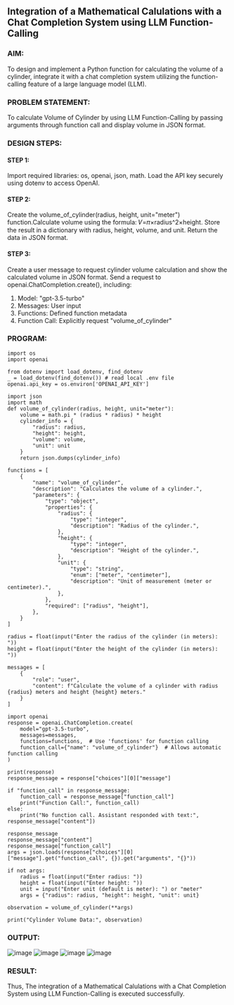 ## Integration of a Mathematical Calulations with a Chat Completion System using LLM Function-Calling

### AIM:
To design and implement a Python function for calculating the volume of a cylinder, integrate it with a chat completion system utilizing the function-calling feature of a large language model (LLM).

### PROBLEM STATEMENT:
To calculate Volume of Cylinder by using LLM Function-Calling by passing arguments through function call and display volume in JSON format.

### DESIGN STEPS:

#### STEP 1:
Import required libraries: os, openai, json, math. Load the API key securely using dotenv to access OpenAI.

#### STEP 2:
Create the volume_of_cylinder(radius, height, unit="meter") function.Calculate volume using the formula: 𝑉=𝜋×radius^2×height. Store the result in a dictionary with radius, height, volume, and unit. Return the data in JSON format.

#### STEP 3:
Create a user message to request cylinder volume calculation and show the calculated volume in JSON format. Send a request to openai.ChatCompletion.create(), including:
1. Model: "gpt-3.5-turbo"
2. Messages: User input
3. Functions: Defined function metadata
4. Function Call: Explicitly request "volume_of_cylinder"
   
### PROGRAM:
```
import os
import openai

from dotenv import load_dotenv, find_dotenv
_ = load_dotenv(find_dotenv()) # read local .env file
openai.api_key = os.environ['OPENAI_API_KEY']
```
```
import json
import math
def volume_of_cylinder(radius, height, unit="meter"):
    volume = math.pi * (radius * radius) * height
    cylinder_info = {
        "radius": radius,
        "height": height,
        "volume": volume,
        "unit": unit
    }
    return json.dumps(cylinder_info)
```
```
functions = [
    {
        "name": "volume_of_cylinder",
        "description": "Calculates the volume of a cylinder.",
        "parameters": {
            "type": "object",
            "properties": {
                "radius": {
                    "type": "integer",
                    "description": "Radius of the cylinder.",
                },
                "height": {
                    "type": "integer",
                    "description": "Height of the cylinder.",
                },
                "unit": {
                    "type": "string",
                    "enum": ["meter", "centimeter"],
                    "description": "Unit of measurement (meter or centimeter).",
                },
            },
            "required": ["radius", "height"],
        },
    }
]
```
```
radius = float(input("Enter the radius of the cylinder (in meters): "))
height = float(input("Enter the height of the cylinder (in meters): "))

messages = [
    {
        "role": "user",
        "content": f"Calculate the volume of a cylinder with radius {radius} meters and height {height} meters."
    }
]
```
```
import openai
response = openai.ChatCompletion.create(
    model="gpt-3.5-turbo",
    messages=messages,
    functions=functions,  # Use 'functions' for function calling
    function_call={"name": "volume_of_cylinder"}  # Allows automatic function calling
)
```
```
print(response)
response_message = response["choices"][0]["message"]

if "function_call" in response_message:
    function_call = response_message["function_call"]
    print("Function Call:", function_call)
else:
    print("No function call. Assistant responded with text:", response_message["content"])
```
```
response_message
response_message["content"]
response_message["function_call"]
args = json.loads(response["choices"][0]["message"].get("function_call", {}).get("arguments", "{}"))

if not args:
    radius = float(input("Enter radius: "))
    height = float(input("Enter height: "))
    unit = input("Enter unit (default is meter): ") or "meter"
    args = {"radius": radius, "height": height, "unit": unit}

observation = volume_of_cylinder(**args)

print("Cylinder Volume Data:", observation)
```

### OUTPUT:
![image](https://github.com/user-attachments/assets/6ab43672-9fe7-49b9-90e5-c38c6ebb2b46)
![image](https://github.com/user-attachments/assets/283ea783-1235-4546-a11e-921c3048c311)
![image](https://github.com/user-attachments/assets/efefb8a4-f1a4-43e9-8ef9-3418408b2af2)
![image](https://github.com/user-attachments/assets/35266c03-c0bc-417c-a403-e3ecf9913b29)


### RESULT:
Thus, The integration of a Mathematical Calulations with a Chat Completion System using LLM Function-Calling is executed successfully.
